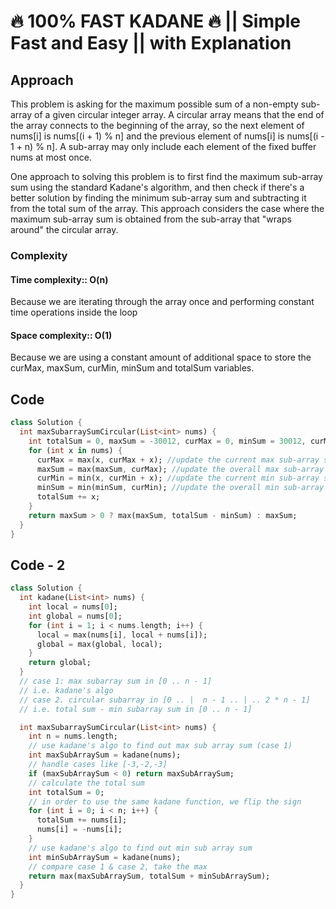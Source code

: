 # 🔥 100% FAST KADANE 🔥 || Simple Fast and Easy || with Explanation

## Approach

This problem is asking for the maximum possible sum of a non-empty sub-array of a given circular integer array.
A circular array means that the end of the array connects to the beginning of the array, so the next element of nums[i] is nums[(i + 1) % n] and the previous element of nums[i] is nums[(i - 1 + n) % n].
A sub-array may only include each element of the fixed buffer nums at most once.

One approach to solving this problem is to first find the maximum sub-array sum using the standard Kadane's algorithm, and then check if there's a better solution by finding the minimum sub-array sum and subtracting it from the total sum of the array.
This approach considers the case where the maximum sub-array sum is obtained from the sub-array that "wraps around" the circular array.

### Complexity

#### Time complexity:: O(n)

Because we are iterating through the array once and performing constant time operations inside the loop

#### Space complexity:: O(1)

Because we are using a constant amount of additional space to store the curMax, maxSum, curMin, minSum and totalSum variables.

## Code

```dart
class Solution {
  int maxSubarraySumCircular(List<int> nums) {
    int totalSum = 0, maxSum = -30012, curMax = 0, minSum = 30012, curMin = 0;
    for (int x in nums) {
      curMax = max(x, curMax + x); //update the current max sub-array sum
      maxSum = max(maxSum, curMax); //update the overall max sub-array sum
      curMin = min(x, curMin + x); //update the current min sub-array sum
      minSum = min(minSum, curMin); //update the overall min sub-array sum
      totalSum += x;
    }
    return maxSum > 0 ? max(maxSum, totalSum - minSum) : maxSum;
  }
}
```

## Code  - 2

```dart
class Solution {
  int kadane(List<int> nums) {
    int local = nums[0];
    int global = nums[0];
    for (int i = 1; i < nums.length; i++) {
      local = max(nums[i], local + nums[i]);
      global = max(global, local);
    }
    return global;
  }
  // case 1: max subarray sum in [0 .. n - 1]
  // i.e. kadane's algo
  // case 2. circular subarray in [0 .. |  n - 1 .. | .. 2 * n - 1]
  // i.e. total sum - min subarray sum in [0 .. n - 1]

  int maxSubarraySumCircular(List<int> nums) {
    int n = nums.length;
    // use kadane's algo to find out max sub array sum (case 1)
    int maxSubArraySum = kadane(nums);
    // handle cases like [-3,-2,-3]
    if (maxSubArraySum < 0) return maxSubArraySum;
    // calculate the total sum
    int totalSum = 0;
    // in order to use the same kadane function, we flip the sign
    for (int i = 0; i < n; i++) {
      totalSum += nums[i];
      nums[i] = -nums[i];
    }
    // use kadane's algo to find out min sub array sum
    int minSubArraySum = kadane(nums);
    // compare case 1 & case 2, take the max
    return max(maxSubArraySum, totalSum + minSubArraySum);
  }
}
```
